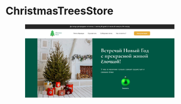 # ChristmasTreesStore
<div id="header" align="center">
  <img src="https://github.com/Jones-Davy/ChristmasTreesStore/blob/master/preview.jpg" width="400"/>
</div>
